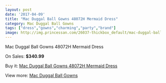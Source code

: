 ```yaml
---
layout: post
date: '2017-04-09'
title: "Mac Duggal Ball Gowns 48072H Mermaid Dress"
category: Mac Duggal Ball Gowns
tags: ["dress","gowns","charming","party","brand"]
image: http://img.princessan.com/26037-thickbox_default/mac-duggal-ball-gowns-48072h-mermaid-dress.jpg
---
```

Mac Duggal Ball Gowns 48072H Mermaid Dress

On Sales: **$340.99**
<a href="https://www.princessan.com/en/11975-mac-duggal-ball-gowns-48072h-mermaid-dress.html"><amp-img layout="responsive" width="600" height="600" src="//img.princessan.com/26037-thickbox_default/mac-duggal-ball-gowns-48072h-mermaid-dress.jpg" alt="Mac Duggal Ball Gowns 48072H Mermaid Dress 0" /></a>
<a href="https://www.princessan.com/en/11975-mac-duggal-ball-gowns-48072h-mermaid-dress.html"><amp-img layout="responsive" width="600" height="600" src="//img.princessan.com/26038-thickbox_default/mac-duggal-ball-gowns-48072h-mermaid-dress.jpg" alt="Mac Duggal Ball Gowns 48072H Mermaid Dress 1" /></a>

Buy it: [Mac Duggal Ball Gowns 48072H Mermaid Dress](https://www.princessan.com/en/11975-mac-duggal-ball-gowns-48072h-mermaid-dress.html "Mac Duggal Ball Gowns 48072H Mermaid Dress")

View more: [Mac Duggal Ball Gowns](https://www.princessan.com/en/84- "Mac Duggal Ball Gowns")